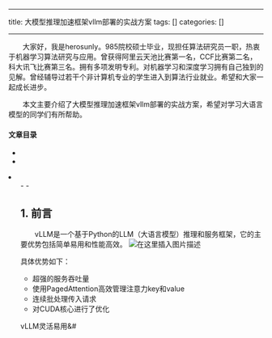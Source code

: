 
--- 
title:  大模型推理加速框架vllm部署的实战方案 
tags: []
categories: [] 

---
  大家好，我是herosunly。985院校硕士毕业，现担任算法研究员一职，热衷于机器学习算法研究与应用。曾获得阿里云天池比赛第一名，CCF比赛第二名，科大讯飞比赛第三名。拥有多项发明专利。对机器学习和深度学习拥有自己独到的见解。曾经辅导过若干个非计算机专业的学生进入到算法行业就业。希望和大家一起成长进步。

  本文主要介绍了大模型推理加速框架vllm部署的实战方案，希望对学习大语言模型的同学们有所帮助。 

#### 文章目录

  - 
  - 
  <li>
   <ul>
    - 
    - 
   


## 1. 前言

  vLLM是一个基于Python的LLM（大语言模型）推理和服务框架，它的主要优势包括简单易用和性能高效。 <img src="https://img-blog.csdnimg.cn/c8b6c44bf2b146899f5a0b0e681ee927.png#pic_center" alt="在这里插入图片描述">

具体优势如下：

 - 超强的服务吞吐量
 - 使用PagedAttention高效管理注意力key和value
 - 连续批处理传入请求
 - 对CUDA核心进行了优化

vLLM灵活易用&amp;#
